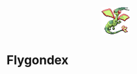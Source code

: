 <p align="center">
    <img src="https://raw.githubusercontent.com/PokeAPI/sprites/master/sprites/pokemon/versions/generation-iii/emerald/330.png" alt="Flygon sprite from Pokémon Emerald" />
</p>

# Flygondex
